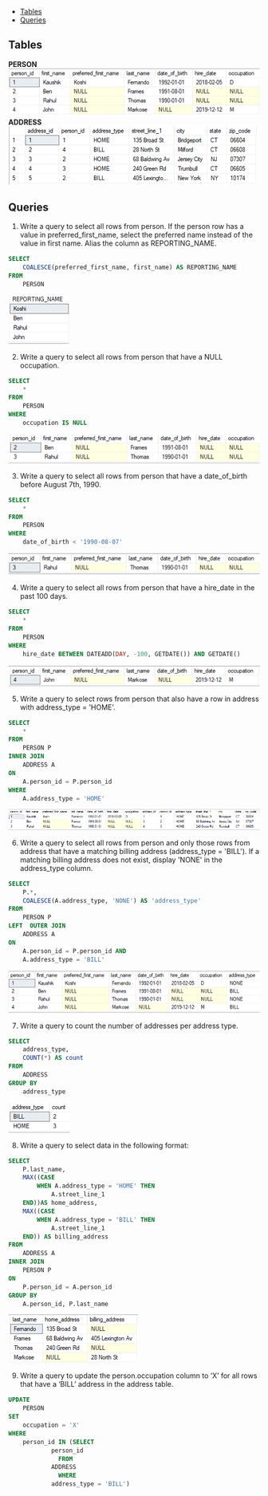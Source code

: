 -   [Tables](#tables)
-   [Queries](#queries)

## Tables
**PERSON**\
	![alt text](https://github.com/bennetmathew/Getting-started-with-SQL/blob/master/tables/PERSON.PNG)\
**ADDRESS**\
	![alt text](https://github.com/bennetmathew/Getting-started-with-SQL/blob/master/tables/ADDRESS.PNG)

## Queries
1. Write a query to select all rows from person. If the person row has a value in preferred_first_name, select the preferred name instead of the value in first name.  Alias the column as REPORTING_NAME.
~~~sql
SELECT
	COALESCE(preferred_first_name, first_name) AS REPORTING_NAME
FROM
	PERSON
~~~
![alt text](https://github.com/bennetmathew/Getting-started-with-SQL/blob/master/output/1.PNG)
	

2. Write a query to select all rows from person that have a NULL occupation.
~~~sql
SELECT
	*
FROM
	PERSON
WHERE
	occupation IS NULL
~~~
![alt text](https://github.com/bennetmathew/Getting-started-with-SQL/blob/master/output/2.PNG)


3. Write a query to select all rows from person that have a date_of_birth before August 7th, 1990.
~~~sql
SELECT
	*
FROM
	PERSON
WHERE
	date_of_birth < '1990-08-07'
~~~
![alt text](https://github.com/bennetmathew/Getting-started-with-SQL/blob/master/output/3.PNG)


4. Write a query to select all rows from person that have a hire_date in the past 100 days.
~~~sql
SELECT
	*
FROM
	PERSON
WHERE
	hire_date BETWEEN DATEADD(DAY, -100, GETDATE()) AND GETDATE()
~~~
![alt text](https://github.com/bennetmathew/Getting-started-with-SQL/blob/master/output/4.PNG)



5. Write a query to select rows from person that also have a row in address with address_type = 'HOME'.
~~~sql
SELECT
	*
FROM
	PERSON P
INNER JOIN
	ADDRESS A
ON
	A.person_id = P.person_id
WHERE
	A.address_type = 'HOME'
~~~
![alt text](https://github.com/bennetmathew/Getting-started-with-SQL/blob/master/output/5.PNG)


6. Write a query to select all rows from person and only those rows from address that have a matching billing address (address_type = 'BILL'). If a matching billing address does not exist, display 'NONE' in the address_type column.
~~~sql
SELECT
	P.*,
	COALESCE(A.address_type, 'NONE') AS 'address_type'
FROM
	PERSON P
LEFT  OUTER JOIN
	ADDRESS A
ON
	A.person_id = P.person_id AND
	A.address_type = 'BILL'
~~~
![alt text](https://github.com/bennetmathew/Getting-started-with-SQL/blob/master/output/6.PNG)


7. Write a query to count the number of addresses per address type.
~~~sql
SELECT
	address_type,
	COUNT(*) AS count
FROM
	ADDRESS
GROUP BY
	address_type
~~~
![alt text](https://github.com/bennetmathew/Getting-started-with-SQL/blob/master/output/7.PNG)


8. Write a query to select data in the following format:
~~~sql
SELECT
	P.last_name,
	MAX((CASE
		WHEN A.address_type = 'HOME' THEN
			A.street_line_1
	END))AS home_address,
	MAX((CASE
		WHEN A.address_type = 'BILL' THEN
			A.street_line_1
	END)) AS billing_address
FROM
	ADDRESS A
INNER JOIN 
	PERSON P
ON
	P.person_id = A.person_id
GROUP BY
	A.person_id, P.last_name
~~~
![alt text](https://github.com/bennetmathew/Getting-started-with-SQL/blob/master/output/8.PNG)


9. Write a query to update the person.occupation column to ‘X’ for all rows that have a ‘BILL’ address in the address table.
~~~sql
UPDATE
	PERSON
SET
	occupation = 'X'
WHERE
	person_id IN (SELECT
			person_id
		      FROM
			ADDRESS
		      WHERE
			address_type = 'BILL')
